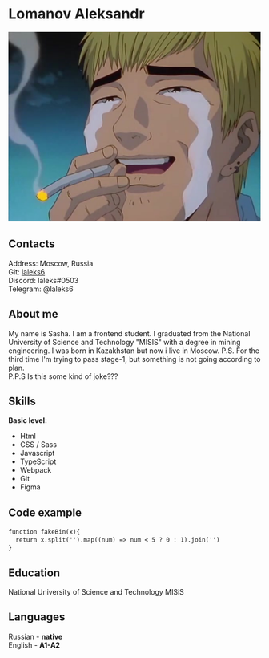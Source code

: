 # Lomanov Aleksandr 
[![avatar](assets/img/smoke_onizuka.jpg)](https://www.youtube.com/watch?v=o6YeFTwehBg&list=PLjECPJrdKj24zzZOfmD8RQfHIq78HAUUZ)

## Contacts
Address: Moscow, Russia<br/>
Git: [laleks6](https://github.com/laleks6)<br/>
Discord: laleks#0503<br/>
Telegram: @laleks6<br/>

## About me
My name is Sasha. I am a frontend student. I graduated from the National University of Science and Technology "MISIS" with a degree in mining engineering. I was born in Kazakhstan but now i live in Moscow.
P.S. For the third time I'm trying to pass stage-1, but something is not going according to plan.<br/>
P.P.S Is this some kind of joke???


## Skills

**Basic level:**
* Html
* CSS / Sass
* Javascript
* TypeScript
* Webpack
* Git
* Figma

## Code example
```
function fakeBin(x){
  return x.split('').map((num) => num < 5 ? 0 : 1).join('')
}
```
## Education
National University of Science and Technology MISiS

## Languages
  Russian - **native**<br/>
  English - **A1-A2**<br/>
